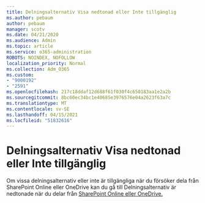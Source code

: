 ```yaml
---
title: Delningsalternativ Visa nedtonad eller Inte tillgänglig
ms.author: pebaum
author: pebaum
manager: scotv
ms.date: 04/21/2020
ms.audience: Admin
ms.topic: article
ms.service: o365-administration
ROBOTS: NOINDEX, NOFOLLOW
localization_priority: Normal
ms.collection: Adm_O365
ms.custom:
- "9000192"
- "2591"
ms.openlocfilehash: 217c18ddaf12d688f61f030f4c650183aa1e2a2b
ms.sourcegitcommit: 8bc60ec34bc1e40685e3976576e04a2623f63a7c
ms.translationtype: MT
ms.contentlocale: sv-SE
ms.lasthandoff: 04/15/2021
ms.locfileid: "51832616"
---
```

# <a name="sharing-options-appear-dim-or-are-not-available"></a>Delningsalternativ Visa nedtonad eller Inte tillgänglig

Om vissa delningsalternativ eller inte är tillgängliga när du försöker dela från SharePoint Online eller OneDrive kan du gå till Delningsalternativ är nedtonade när du delar från [SharePoint Online eller OneDrive.](https://docs.microsoft.com/sharepoint/support/administration/sharing-options-grayed-out-when-sharing-from-sharepoint-online-or-onedrive)